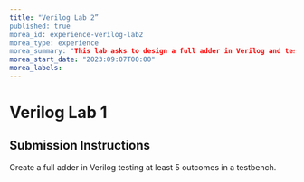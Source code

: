 ```yaml
---
title: "Verilog Lab 2”
published: true
morea_id: experience-verilog-lab2
morea_type: experience
morea_summary: "This lab asks to design a full adder in Verilog and test outputs in a testbench."
morea_start_date: "2023:09:07T00:00"
morea_labels:
---
```


# Verilog Lab 1

## Submission Instructions
Create a full adder in Verilog testing at least 5 outcomes in a testbench.
